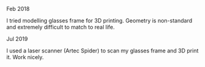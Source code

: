Feb 2018

I tried modelling glasses frame for 3D printing. Geometry is non-standard and extremely difficult to match to real life.

Jul 2019

I used a laser scanner (Artec Spider) to scan my glasses frame and 3D print it. Work nicely.